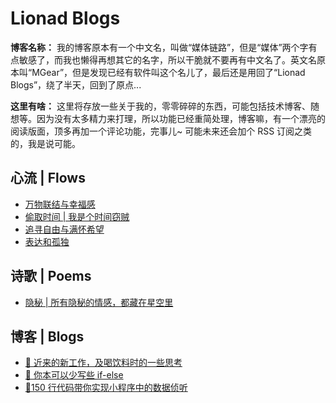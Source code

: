 # Lionad Blogs

<Font-Subfonts-1881649746 />

**博客名称：** 我的博客原本有一个中文名，叫做“媒体链路”，但是“媒体”两个字有点敏感了，而我也懒得再想其它的名字，所以干脆就不要再有中文名了。英文名原本叫“MGear”，但是发现已经有软件叫这个名儿了，最后还是用回了“Lionad Blogs”，绕了半天，回到了原点...

**这里有啥：** 这里将存放一些关于我的，零零碎碎的东西，可能包括技术博客、随想等。因为没有太多精力来打理，所以功能已经重简处理，博客嘛，有一个漂亮的阅读版面，顶多再加一个评论功能，完事儿~ 可能未来还会加个 RSS 订阅之类的，我是说可能。

## 心流 | Flows

- [万物联结与幸福感](/articles/flow/万物联结与幸福感.html)
- [偷取时间 | 我是个时间窃贼](/articles/flow/偷取时间.html)
- [追寻自由与满怀希望](/articles/flow/追寻自由与满怀希望.html)
- [表达和孤独](/articles/flow/表达和孤独.html)

## 诗歌 | Poems

- [隐秘 | 所有隐秘的情感，都藏在星空里](/articles/flow/隐秘.html)

## 博客 | Blogs

- [🥛 近来的新工作，及喝饮料时的一些思考](/articles/007-近来的新工作，及喝饮料时的一些思考.html)
- [📝 你本可以少写些 if-else](/articles/005-你本可以少写些if-else.html)
- [🚀150 行代码带你实现小程序中的数据侦听](/articles/004-150行代码带你实现小程序中的数据侦听.html)
